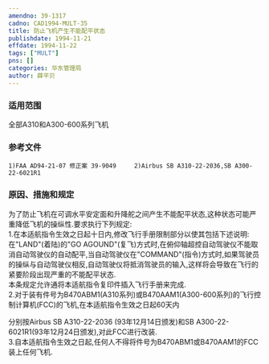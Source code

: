 ```yaml
---
amendno: 39-1317  
cadno: CAD1994-MULT-35  
title: 防止飞机产生不能配平状态  
publishdate: 1994-11-21  
effdate: 1994-11-22  
tags: ["MULT"]  
pns: []  
categories: 华东管理局  
author: 薛平贝  
---
```

  
### 适用范围  
全部A310和A300-600系列飞机  
  
<!--more-->  
### 参考文件  
    1)FAA AD94-21-07 修正案 39-9049     2)Airbus SB A310-22-2036,SB A300-22-6021R1  
  
### 原因、措施和规定  
为了防止飞机在可调水平安定面和升降舵之间产生不能配平状态,这种状态可能严重降低飞机的操纵性.要求执行下列规定:  
    1.在本适航指令生效之日起十日内,修改飞行手册限制部分以使其包括下述说明:  
在"LAND"(着陆)的"GO AGOUND"(复飞)方式时,在俯仰轴超控自动驾驶仪不能取消自动驾驶仪的自动配平,当自动驾驶仪在"COMMAND"(指令)方式时,如果驾驶员的操纵与自动驾驶仪相反,自动驾驶仪将抵消驾驶员的输入,这样将会导致在飞行的紧要阶段出现严重的不能配平状态.  
    本条规定允许通将本适航指令复印件插入飞行手册来完成.  
    2.对于装有件号为B470ABM1(A310系列)或B470AAM1(A300-600系列)的飞行控制计算机(FCC)的飞机,在本适航指令生效之日起60天内  
      
分别按Airbus SB A310-22-2036 (93年12月14日颁发)和SB  A300-22-6021R1(93年12月24日颁发),对此FCC进行改装.  
    3.自本适航指令生效之日起,任何人不得将件号为B470ABM1或B470AAM1的FCC装上任何飞机.  
